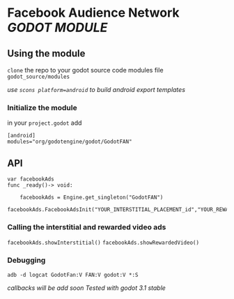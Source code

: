 # Facebook Audience Network *GODOT MODULE*

## Using the module

`clone` the repo to your godot source code modules file 
`godot_source/modules`

*use `scons platform=android` to build android export templates*

### Initialize the module
in your `project.godot` add
```
[android]
modules="org/godotengine/godot/GodotFAN"
```
## API 
```
var facebookAds
func _ready()-> void:
	
	facebookAds = Engine.get_singleton("GodotFAN")
	facebookAds.FacebookAdsInit("YOUR_INTERSTITIAL_PLACEMENT_id","YOUR_REWARDED_VIDEO_PLACEMENT_id")

```

### Calling the interstitial and rewarded video ads

`facebookAds.showInterstitial()`
`facebookAds.showRewardedVideo()`

### Debugging

`adb -d logcat GodotFan:V FAN:V godot:V *:S`

*callbacks will be add soon*
*Tested with godot 3.1 stable*
